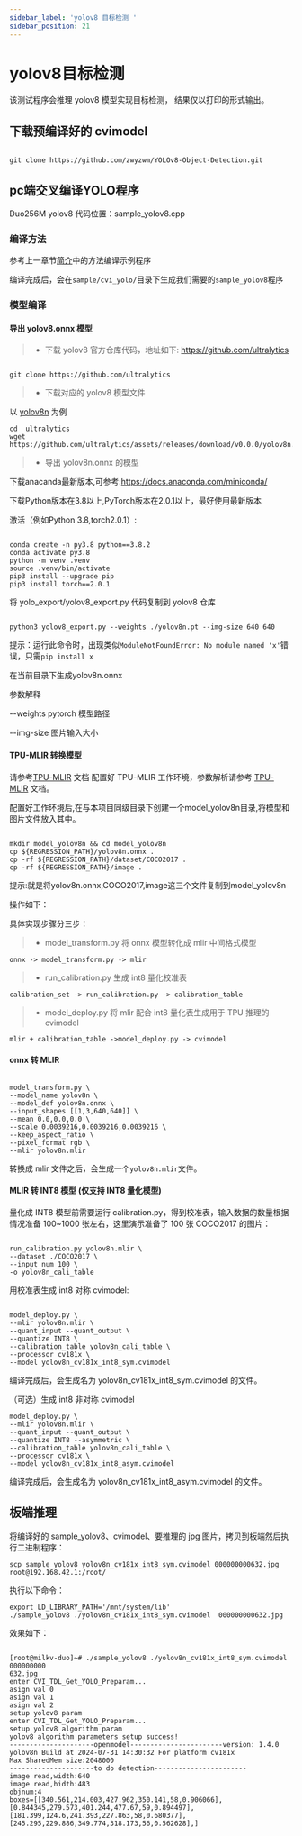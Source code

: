 ```yaml
---
sidebar_label: 'yolov8 目标检测 '
sidebar_position: 21
---
```


# yolov8目标检测

该测试程序会推理 yolov8 模型实现目标检测， 结果仅以打印的形式输出。

## 下载预编译好的 cvimodel

```

git clone https://github.com/zwyzwm/YOLOv8-Object-Detection.git

```

## pc端交叉编译YOLO程序

Duo256M yolov8 代码位置：sample_yolov8.cpp

### 编译方法

参考上一章节[简介](https://milkv.io/zh/docs/duo/application-development/tdl-sdk/tdl-sdk-introduction)中的方法编译示例程序

编译完成后，会在`sample/cvi_yolo/`目录下生成我们需要的`sample_yolov8`程序

### 模型编译 

#### 导出 yolov8.onnx 模型
> - 下载 yolov8 官方仓库代码，地址如下: https://github.com/ultralytics

```

git clone https://github.com/ultralytics

```

> - 下载对应的 yolov8 模型文件

以 [yolov8n](https://github.com/ultralytics/assets/releases/download/v0.0.0/yolov8n.pt) 为例

```
cd  ultralytics
wget https://github.com/ultralytics/assets/releases/download/v0.0.0/yolov8n.pt

```

> - 导出 yolov8n.onnx 的模型

下载anacanda最新版本,可参考:https://docs.anaconda.com/miniconda/

下载Python版本在3.8以上,PyTorch版本在2.0.1以上，最好使用最新版本

激活（例如Python 3.8,torch2.0.1）:

```

conda create -n py3.8 python==3.8.2
conda activate py3.8
python -m venv .venv 
source .venv/bin/activate
pip3 install --upgrade pip
pip3 install torch==2.0.1

```

将 yolo_export/yolov8_export.py 代码复制到 yolov8 仓库

```

python3 yolov8_export.py --weights ./yolov8n.pt --img-size 640 640

```

提示：运行此命令时，出现类似`ModuleNotFoundError: No module named 'x'`错误，只需`pip install x`

在当前目录下生成yolov8n.onnx

参数解释

--weights pytorch 模型路径

--img-size 图片输入大小

#### TPU-MLIR 转换模型

请参考[TPU-MLIR](https://github.com/sophgo/tpu-mlir) 文档 配置好 TPU-MLIR 工作环境，参数解析请参考 [TPU-MLIR](https://github.com/sophgo/tpu-mlir) 文档。

配置好工作环境后,在与本项目同级目录下创建一个model_yolov8n目录,将模型和图片文件放入其中。

```

mkdir model_yolov8n && cd model_yolov8n
cp ${REGRESSION_PATH}/yolov8n.onnx .
cp -rf ${REGRESSION_PATH}/dataset/COCO2017 .
cp -rf ${REGRESSION_PATH}/image .

```

提示:就是将yolov8n.onnx,COCO2017,image这三个文件复制到model_yolov8n

操作如下：

具体实现步骤分三步：

> - model_transform.py 将 onnx 模型转化成 mlir 中间格式模型

    onnx -> model_transform.py -> mlir

> - run_calibration.py 生成 int8 量化校准表

    calibration_set -> run_calibration.py -> calibration_table

> - model_deploy.py 将 mlir 配合 int8 量化表生成用于 TPU 推理的 cvimodel

    mlir + calibration_table ->model_deploy.py -> cvimodel


#### onnx 转 MLIR


```

model_transform.py \
--model_name yolov8n \
--model_def yolov8n.onnx \
--input_shapes [[1,3,640,640]] \
--mean 0.0,0.0,0.0 \
--scale 0.0039216,0.0039216,0.0039216 \
--keep_aspect_ratio \
--pixel_format rgb \
--mlir yolov8n.mlir

```

转换成 mlir 文件之后，会生成一个`yolov8n.mlir`文件。

#### MLIR 转 INT8 模型 (仅支持 INT8 量化模型)

量化成 INT8 模型前需要运行 calibration.py，得到校准表，输入数据的数量根据情况准备 100~1000 张左右，这里演示准备了 100 张 COCO2017 的图片：

```

run_calibration.py yolov8n.mlir \
--dataset ./COCO2017 \
--input_num 100 \
-o yolov8n_cali_table

```

用校准表生成 int8 对称 cvimodel:

```

model_deploy.py \
--mlir yolov8n.mlir \
--quant_input --quant_output \
--quantize INT8 \
--calibration_table yolov8n_cali_table \
--processor cv181x \
--model yolov8n_cv181x_int8_sym.cvimodel

```
编译完成后，会生成名为 yolov8n_cv181x_int8_sym.cvimodel 的文件。

（可选）生成 int8 非对称 cvimodel

```
model_deploy.py \
--mlir yolov8n.mlir \
--quant_input --quant_output \
--quantize INT8 --asymmetric \
--calibration_table yolov8n_cali_table \
--processor cv181x \
--model yolov8n_cv181x_int8_asym.cvimodel

```
编译完成后，会生成名为 yolov8n_cv181x_int8_asym.cvimodel 的文件。




## 板端推理

将编译好的 sample_yolov8、cvimodel、要推理的 jpg 图片，拷贝到板端然后执行二进制程序：

`scp sample_yolov8 yolov8n_cv181x_int8_sym.cvimodel 000000000632.jpg root@192.168.42.1:/root/`

执行以下命令：

```
export LD_LIBRARY_PATH='/mnt/system/lib'
./sample_yolov8 ./yolov8n_cv181x_int8_sym.cvimodel  000000000632.jpg 

```

效果如下：

```

[root@milkv-duo]~# ./sample_yolov8 ./yolov8n_cv181x_int8_sym.cvimodel  000000000
632.jpg
enter CVI_TDL_Get_YOLO_Preparam...
asign val 0 
asign val 1 
asign val 2 
setup yolov8 param 
enter CVI_TDL_Get_YOLO_Preparam...
setup yolov8 algorithm param 
yolov8 algorithm parameters setup success!
---------------------openmodel-----------------------version: 1.4.0
yolov8n Build at 2024-07-31 14:30:32 For platform cv181x
Max SharedMem size:2048000
---------------------to do detection-----------------------
image read,width:640
image read,hidth:483
objnum:4
boxes=[[340.561,214.003,427.962,350.141,58,0.906066],[0.844345,279.573,401.244,477.67,59,0.894497],[181.399,124.6,241.393,227.863,58,0.680377],[245.295,229.886,349.774,318.173,56,0.562628],]

```
